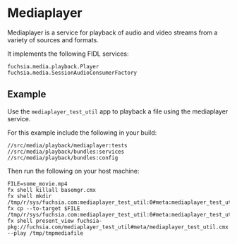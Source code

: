 Mediaplayer
===========

Mediaplayer is a service for playback of audio and video streams from a variety
of sources and formats.

It implements the following FIDL services:

```
fuchsia.media.playback.Player
fuchsia.media.SessionAudioConsumerFactory
```

## Example

Use the `mediaplayer_test_util` app to playback a file using the mediaplayer
service.

For this example include the following in your build:

```
//src/media/playback/mediaplayer:tests
//src/media/playback/bundles:services
//src/media/playback/bundles:config
```

Then run the following on your host machine:

```
FILE=some_movie.mp4
fx shell killall basemgr.cmx
fx shell mkdir /tmp/r/sys/fuchsia.com:mediaplayer_test_util:0#meta:mediaplayer_test_util.cmx
fx cp --to-target $FILE /tmp/r/sys/fuchsia.com:mediaplayer_test_util:0#meta:mediaplayer_test_util.cmx/tmpmediafile
fx shell present_view fuchsia-pkg://fuchsia.com/mediaplayer_test_util#meta/mediaplayer_test_util.cmx --play /tmp/tmpmediafile
```

